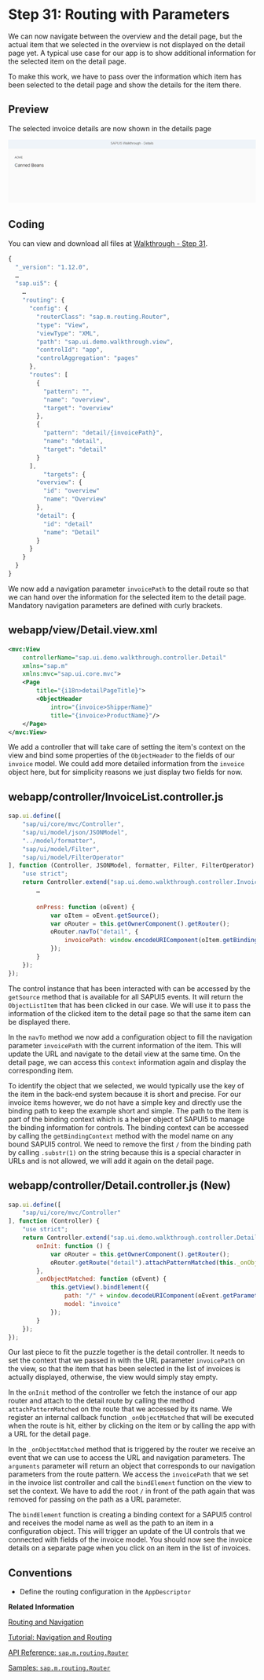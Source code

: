 <!-- loio2366345a94f64ec1a80f9d9ce50a59ef -->

# Step 31: Routing with Parameters

We can now navigate between the overview and the detail page, but the actual item that we selected in the overview is not displayed on the detail page yet. A typical use case for our app is to show additional information for the selected item on the detail page.

To make this work, we have to pass over the information which item has been selected to the detail page and show the details for the item there.



## Preview

   
  
<a name="loio2366345a94f64ec1a80f9d9ce50a59ef__fig_r1j_pst_mr"/>The selected invoice details are now shown in the details page

 ![](images/SAPUI5_Walkthrough_Step_32_3a96173.png "The selected invoice details are now shown in the details page") 



## Coding

You can view and download all files at [Walkthrough - Step 31](https://ui5.sap.com/#/entity/sap.m.tutorial.walkthrough/sample/sap.m.tutorial.walkthrough.31).

```js
{
  "_version": "1.12.0",
  …
  "sap.ui5": {
	…
	"routing": {
	  "config": {
		"routerClass": "sap.m.routing.Router",
		"type": "View",
		"viewType": "XML",
		"path": "sap.ui.demo.walkthrough.view",
		"controlId": "app",
		"controlAggregation": "pages"
	  },
	  "routes": [
		{
		  "pattern": "",
		  "name": "overview",
		  "target": "overview"
		},
		{
		  "pattern": "detail/{invoicePath}",
		  "name": "detail",
		  "target": "detail"
		}
	  ],
		  "targets": {
		"overview": {
		  "id": "overview"
		  "name": "Overview"
		},
		"detail": {
		  "id": "detail"
		  "name": "Detail"
		}
	  }
	}
  }
}
```

We now add a navigation parameter `invoicePath` to the detail route so that we can hand over the information for the selected item to the detail page. Mandatory navigation parameters are defined with curly brackets.



## webapp/view/Detail.view.xml

```xml
<mvc:View
	controllerName="sap.ui.demo.walkthrough.controller.Detail"
	xmlns="sap.m"
	xmlns:mvc="sap.ui.core.mvc">
	<Page
		title="{i18n>detailPageTitle}">
		<ObjectHeader
			intro="{invoice>ShipperName}"
			title="{invoice>ProductName}"/>
	</Page>
</mvc:View>
```

We add a controller that will take care of setting the item's context on the view and bind some properties of the `ObjectHeader` to the fields of our `invoice` model. We could add more detailed information from the `invoice` object here, but for simplicity reasons we just display two fields for now.



## webapp/controller/InvoiceList.controller.js

```js
sap.ui.define([
	"sap/ui/core/mvc/Controller",
	"sap/ui/model/json/JSONModel",
	"../model/formatter",
	"sap/ui/model/Filter",
	"sap/ui/model/FilterOperator"
], function (Controller, JSONModel, formatter, Filter, FilterOperator) {
	"use strict";
	return Controller.extend("sap.ui.demo.walkthrough.controller.InvoiceList", {
		…

		onPress: function (oEvent) {
			var oItem = oEvent.getSource();
			var oRouter = this.getOwnerComponent().getRouter();
			oRouter.navTo("detail", {
				invoicePath: window.encodeURIComponent(oItem.getBindingContext("invoice").getPath().substr(1))
			});
		}
	});
});
```

The control instance that has been interacted with can be accessed by the `getSource` method that is available for all SAPUI5 events. It will return the `ObjectListItem` that has been clicked in our case. We will use it to pass the information of the clicked item to the detail page so that the same item can be displayed there.

In the `navTo` method we now add a configuration object to fill the navigation parameter `invoicePath` with the current information of the item. This will update the URL and navigate to the detail view at the same time. On the detail page, we can access this `context` information again and display the corresponding item.

To identify the object that we selected, we would typically use the key of the item in the back-end system because it is short and precise. For our invoice items however, we do not have a simple key and directly use the binding path to keep the example short and simple. The path to the item is part of the binding context which is a helper object of SAPUI5 to manage the binding information for controls. The binding context can be accessed by calling the `getBindingContext` method with the model name on any bound SAPUI5 control. We need to remove the first `/` from the binding path by calling `.substr(1)` on the string because this is a special character in URLs and is not allowed, we will add it again on the detail page.



## webapp/controller/Detail.controller.js \(New\)

```js
sap.ui.define([
	"sap/ui/core/mvc/Controller"
], function (Controller) {
	"use strict";
	return Controller.extend("sap.ui.demo.walkthrough.controller.Detail", {
		onInit: function () {
			var oRouter = this.getOwnerComponent().getRouter();
			oRouter.getRoute("detail").attachPatternMatched(this._onObjectMatched, this);
		},
		_onObjectMatched: function (oEvent) {
			this.getView().bindElement({
				path: "/" + window.decodeURIComponent(oEvent.getParameter("arguments").invoicePath),
				model: "invoice"
			});
		}
	});
});
```

Our last piece to fit the puzzle together is the detail controller. It needs to set the context that we passed in with the URL parameter `invoicePath` on the view, so that the item that has been selected in the list of invoices is actually displayed, otherwise, the view would simply stay empty.

In the `onInit` method of the controller we fetch the instance of our app router and attach to the detail route by calling the method `attachPatternMatched` on the route that we accessed by its name. We register an internal callback function `_onObjectMatched` that will be executed when the route is hit, either by clicking on the item or by calling the app with a URL for the detail page.

In the `_onObjectMatched` method that is triggered by the router we receive an event that we can use to access the URL and navigation parameters. The `arguments` parameter will return an object that corresponds to our navigation parameters from the route pattern. We access the `invoicePath` that we set in the invoice list controller and call the `bindElement` function on the view to set the context. We have to add the root `/` in front of the path again that was removed for passing on the path as a URL parameter.

The `bindElement` function is creating a binding context for a SAPUI5 control and receives the model name as well as the path to an item in a configuration object. This will trigger an update of the UI controls that we connected with fields of the invoice model. You should now see the invoice details on a separate page when you click on an item in the list of invoices.



## Conventions

-   Define the routing configuration in the `AppDescriptor`


**Related Information**  


[Routing and Navigation](../04_Essentials/routing-and-navigation-3d18f20.md "SAPUI5 offers hash-based navigation, which allows you to build single-page apps where the navigation is done by changing the hash. In this way the browser does not have to reload the page; instead there is a callback to which the app and especially the affected view can react. A hash string is parsed and matched against patterns which will then inform the handlers.")

[Tutorial: Navigation and Routing](navigation-and-routing-1b6dcd3.md "SAPUI5 comes with a powerful routing API that helps you control the state of your application efficiently. This tutorial will illustrate all major features and APIs related to navigation and routing in SAPUI5 apps by creating a simple and easy to understand mobile app. It represents a set of best practices for applying the navigation and routing features of SAPUI5 to your applications.")

[API Reference: `sap.m.routing.Router`](https://ui5.sap.com/#/api/sap.m.routing.Router)

[Samples: `sap.m.routing.Router` ](https://ui5.sap.com/#/entity/sap.m.routing.Router)


